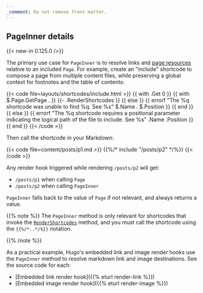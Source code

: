```yaml
---
_comment: Do not remove front matter.
---
```


## PageInner details

{{< new-in 0.125.0 />}}

The primary use case for `PageInner` is to resolve links and [page resources](g) relative to an included `Page`. For example, create an "include" shortcode to compose a page from multiple content files, while preserving a global context for footnotes and the table of contents:

{{< code file=layouts/shortcodes/include.html >}}
{{ with .Get 0 }}
  {{ with $.Page.GetPage . }}
    {{- .RenderShortcodes }}
  {{ else }}
    {{ errorf "The %q shortcode was unable to find %q. See %s" $.Name . $.Position }}
  {{ end }}
{{ else }}
  {{ errorf "The %q shortcode requires a positional parameter indicating the logical path of the file to include. See %s" .Name .Position }}
{{ end }}
{{< /code >}}

Then call the shortcode in your Markdown:

{{< code file=content/posts/p1.md >}}
{{%/* include "/posts/p2" */%}}
{{< /code >}}

Any render hook triggered while rendering `/posts/p2` will get:

- `/posts/p1` when calling `Page`
- `/posts/p2` when calling `PageInner`

`PageInner` falls back to the value of `Page` if not relevant, and always returns a value.

{{% note %}}
The `PageInner` method is only relevant for shortcodes that invoke the [`RenderShortcodes`] method, and you must call the shortcode using the `{{%/*..*/%}}` notation.

[`RenderShortcodes`]: /methods/page/rendershortcodes/
{{% /note %}}

As a practical example, Hugo's embedded link and image render hooks use the `PageInner` method to resolve markdown link and image destinations. See the source code for each:

- [Embedded link render hook]({{% eturl render-link %}})
- [Embedded image render hook]({{% eturl render-image %}})

[`RenderShortcodes`]: /methods/page/rendershortcodes/
